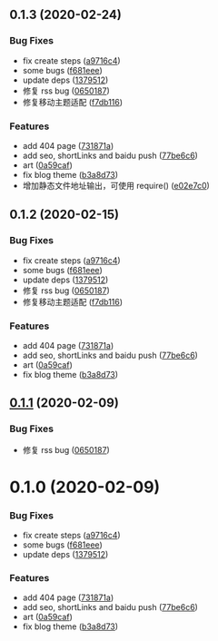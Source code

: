 ## 0.1.3 (2020-02-24)


### Bug Fixes

* fix create steps ([a9716c4](https://github.com/MicroAppJS/plugin-vuepress/commit/a9716c4be02742aa6708b0ce21b4c37353fd2083))
* some bugs ([f681eee](https://github.com/MicroAppJS/plugin-vuepress/commit/f681eee8fd04379890f4ef54c1134e08a4ff30ac))
* update deps ([1379512](https://github.com/MicroAppJS/plugin-vuepress/commit/1379512b3e584b85c3668360a814914171dc29f9))
* 修复 rss bug ([0650187](https://github.com/MicroAppJS/plugin-vuepress/commit/06501874ad6251f97312f6baea0532aef076e42f))
* 修复移动主题适配 ([f7db116](https://github.com/MicroAppJS/plugin-vuepress/commit/f7db116b5e79ac7ac80a75b63450d15d74389636))


### Features

* add 404 page ([731871a](https://github.com/MicroAppJS/plugin-vuepress/commit/731871ade4726f15a9c8edcb86e395348bc2f7d7))
* add seo, shortLinks and baidu push ([77be6c6](https://github.com/MicroAppJS/plugin-vuepress/commit/77be6c6c43dda50ba0b8de71f862b128d4a07673))
* art ([0a59caf](https://github.com/MicroAppJS/plugin-vuepress/commit/0a59cafe75e0abd672d11556a53879bfc1bd0551))
* fix blog theme ([b3a8d73](https://github.com/MicroAppJS/plugin-vuepress/commit/b3a8d73d16080e77e6948129989709682b941c56))
* 增加静态文件地址输出，可使用 require() ([e02e7c0](https://github.com/MicroAppJS/plugin-vuepress/commit/e02e7c04c7f690d9bf766ee19b63962fc0e76122))

## 0.1.2 (2020-02-15)


### Bug Fixes

* fix create steps ([a9716c4](https://github.com/MicroAppJS/plugin-vuepress/commit/a9716c4be02742aa6708b0ce21b4c37353fd2083))
* some bugs ([f681eee](https://github.com/MicroAppJS/plugin-vuepress/commit/f681eee8fd04379890f4ef54c1134e08a4ff30ac))
* update deps ([1379512](https://github.com/MicroAppJS/plugin-vuepress/commit/1379512b3e584b85c3668360a814914171dc29f9))
* 修复 rss bug ([0650187](https://github.com/MicroAppJS/plugin-vuepress/commit/06501874ad6251f97312f6baea0532aef076e42f))
* 修复移动主题适配 ([f7db116](https://github.com/MicroAppJS/plugin-vuepress/commit/f7db116b5e79ac7ac80a75b63450d15d74389636))


### Features

* add 404 page ([731871a](https://github.com/MicroAppJS/plugin-vuepress/commit/731871ade4726f15a9c8edcb86e395348bc2f7d7))
* add seo, shortLinks and baidu push ([77be6c6](https://github.com/MicroAppJS/plugin-vuepress/commit/77be6c6c43dda50ba0b8de71f862b128d4a07673))
* art ([0a59caf](https://github.com/MicroAppJS/plugin-vuepress/commit/0a59cafe75e0abd672d11556a53879bfc1bd0551))
* fix blog theme ([b3a8d73](https://github.com/MicroAppJS/plugin-vuepress/commit/b3a8d73d16080e77e6948129989709682b941c56))

## [0.1.1](https://github.com/MicroAppJS/plugin-vuepress/compare/v0.1.0...v0.1.1) (2020-02-09)


### Bug Fixes

* 修复 rss bug ([0650187](https://github.com/MicroAppJS/plugin-vuepress/commit/06501874ad6251f97312f6baea0532aef076e42f))

# 0.1.0 (2020-02-09)


### Bug Fixes

* fix create steps ([a9716c4](https://github.com/MicroAppJS/plugin-vuepress/commit/a9716c4be02742aa6708b0ce21b4c37353fd2083))
* some bugs ([f681eee](https://github.com/MicroAppJS/plugin-vuepress/commit/f681eee8fd04379890f4ef54c1134e08a4ff30ac))
* update deps ([1379512](https://github.com/MicroAppJS/plugin-vuepress/commit/1379512b3e584b85c3668360a814914171dc29f9))


### Features

* add 404 page ([731871a](https://github.com/MicroAppJS/plugin-vuepress/commit/731871ade4726f15a9c8edcb86e395348bc2f7d7))
* add seo, shortLinks and baidu push ([77be6c6](https://github.com/MicroAppJS/plugin-vuepress/commit/77be6c6c43dda50ba0b8de71f862b128d4a07673))
* art ([0a59caf](https://github.com/MicroAppJS/plugin-vuepress/commit/0a59cafe75e0abd672d11556a53879bfc1bd0551))
* fix blog theme ([b3a8d73](https://github.com/MicroAppJS/plugin-vuepress/commit/b3a8d73d16080e77e6948129989709682b941c56))

